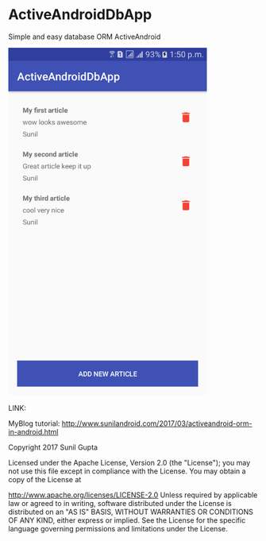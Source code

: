 # ActiveAndroidDbApp
Simple and easy database ORM ActiveAndroid



<img src="https://github.com/sunil676/ActiveAndroidDbApp/blob/master/Screenshot_20170318-135005.png" width="400" height="700"/>

LINK:

MyBlog tutorial:
http://www.sunilandroid.com/2017/03/activeandroid-orm-in-android.html

Copyright 2017 Sunil Gupta

Licensed under the Apache License, Version 2.0 (the "License"); you may not use this file except in compliance with the License. You may obtain a copy of the License at

http://www.apache.org/licenses/LICENSE-2.0 Unless required by applicable law or agreed to in writing, software distributed under the License is distributed on an "AS IS" BASIS, WITHOUT WARRANTIES OR CONDITIONS OF ANY KIND, either express or implied. See the License for the specific language governing permissions and limitations under the License.
